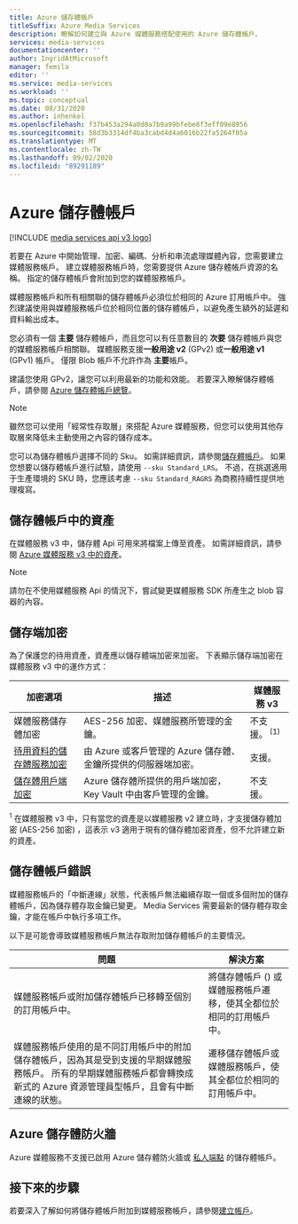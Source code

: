 ```yaml
---
title: Azure 儲存體帳戶
titleSuffix: Azure Media Services
description: 瞭解如何建立與 Azure 媒體服務搭配使用的 Azure 儲存體帳戶。
services: media-services
documentationcenter: ''
author: IngridAtMicrosoft
manager: femila
editor: ''
ms.service: media-services
ms.workload: ''
ms.topic: conceptual
ms.date: 08/31/2020
ms.author: inhenkel
ms.openlocfilehash: f37b453a294a0d0a7b9a99bfebe8f3eff09e8956
ms.sourcegitcommit: 58d3b3314df4ba3cabd4d4a6016b22fa5264f05a
ms.translationtype: MT
ms.contentlocale: zh-TW
ms.lasthandoff: 09/02/2020
ms.locfileid: "89291189"
---
```

# <a name="azure-storage-accounts"></a>Azure 儲存體帳戶

[!INCLUDE [media services api v3 logo](./includes/v3-hr.md)]

若要在 Azure 中開始管理、加密、編碼、分析和串流處理媒體內容，您需要建立媒體服務帳戶。 建立媒體服務帳戶時，您需要提供 Azure 儲存體帳戶資源的名稱。 指定的儲存體帳戶會附加到您的媒體服務帳戶。

媒體服務帳戶和所有相關聯的儲存體帳戶必須位於相同的 Azure 訂用帳戶中。 強烈建議使用與媒體服務帳戶位於相同位置的儲存體帳戶，以避免產生額外的延遲和資料輸出成本。

您必須有一個 **主要** 儲存體帳戶，而且您可以有任意數目的 **次要** 儲存體帳戶與您的媒體服務帳戶相關聯。 媒體服務支援**一般用途 v2** (GPv2) 或**一般用途 v1** (GPv1) 帳戶。 僅限 Blob 帳戶不允許作為 **主要**帳戶。

建議您使用 GPv2，讓您可以利用最新的功能和效能。 若要深入瞭解儲存體帳戶，請參閱 [Azure 儲存體帳戶總覽](../../storage/common/storage-account-overview.md)。

> [!NOTE]
> 雖然您可以使用「經常性存取層」來搭配 Azure 媒體服務，但您可以使用其他存取層來降低未主動使用之內容的儲存成本。

您可以為儲存體帳戶選擇不同的 Sku。 如需詳細資訊，請參閱[儲存體帳戶](/cli/azure/storage/account?view=azure-cli-latest)。 如果您想要以儲存體帳戶進行試驗，請使用 `--sku Standard_LRS`。 不過，在挑選適用于生產環境的 SKU 時，您應該考慮 `--sku Standard_RAGRS` 為商務持續性提供地理複寫。

## <a name="assets-in-a-storage-account"></a>儲存體帳戶中的資產

在媒體服務 v3 中，儲存體 Api 可用來將檔案上傳至資產。 如需詳細資訊，請參閱 [Azure 媒體服務 v3 中的資產](assets-concept.md)。

> [!Note]
> 請勿在不使用媒體服務 Api 的情況下，嘗試變更媒體服務 SDK 所產生之 blob 容器的內容。

## <a name="storage-side-encryption"></a>儲存端加密

為了保護您的待用資產，資產應以儲存體端加密來加密。 下表顯示儲存端加密在媒體服務 v3 中的運作方式：

|加密選項|描述|媒體服務 v3|
|---|---|---|
|媒體服務儲存體加密| AES-256 加密、媒體服務所管理的金鑰。 |不支援。<sup> (1) </sup>|
|[待用資料的儲存體服務加密](../../storage/common/storage-service-encryption.md)|由 Azure 或客戶管理的 Azure 儲存體、金鑰所提供的伺服器端加密。|支援。|
|[儲存體用戶端加密](../../storage/common/storage-client-side-encryption.md)|Azure 儲存體所提供的用戶端加密，Key Vault 中由客戶管理的金鑰。|不支援。|

<sup>1</sup> 在媒體服務 v3 中，只有當您的資產是以媒體服務 v2 建立時，才支援儲存體加密 (AES-256 加密) ，這表示 v3 適用于現有的儲存體加密資產，但不允許建立新的資產。

## <a name="storage-account-errors"></a>儲存體帳戶錯誤

媒體服務帳戶的「中斷連線」狀態，代表帳戶無法繼續存取一個或多個附加的儲存體帳戶，因為儲存體存取金鑰已變更。 Media Services 需要最新的儲存體存取金鑰，才能在帳戶中執行多項工作。

以下是可能會導致媒體服務帳戶無法存取附加儲存體帳戶的主要情況。

|問題|解決方案|
|---|---|
|媒體服務帳戶或附加儲存體帳戶已移轉至個別的訂用帳戶中。 |將儲存體帳戶 () 或媒體服務帳戶遷移，使其全都位於相同的訂用帳戶中。 |
|媒體服務帳戶使用的是不同訂用帳戶中的附加儲存體帳戶，因為其是受到支援的早期媒體服務帳戶。 所有的早期媒體服務帳戶都會轉換成新式的 Azure 資源管理員型帳戶，且會有中斷連線的狀態。 |遷移儲存體帳戶或媒體服務帳戶，使其全都位於相同的訂用帳戶中。|

## <a name="azure-storage-firewall"></a>Azure 儲存體防火牆

Azure 媒體服務不支援已啟用 Azure 儲存體防火牆或 [私人端點](../../storage/common/storage-network-security.md) 的儲存體帳戶。

## <a name="next-steps"></a>接下來的步驟

若要深入了解如何將儲存體帳戶附加到媒體服務帳戶，請參閱[建立帳戶](./create-account-howto.md)。

